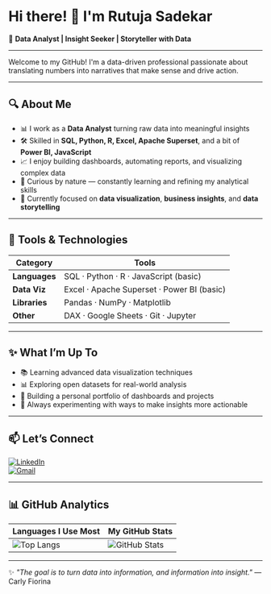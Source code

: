 # Hi there! 👋 I'm Rutuja Sadekar

🎯 **Data Analyst | Insight Seeker | Storyteller with Data**

---

Welcome to my GitHub! I'm a data-driven professional passionate about translating numbers into narratives that make sense and drive action.

---

## 🔍 About Me

- 📊 I work as a **Data Analyst** turning raw data into meaningful insights
- 🛠️ Skilled in **SQL, Python, R, Excel, Apache Superset**, and a bit of **Power BI, JavaScript**
- 📈 I enjoy building dashboards, automating reports, and visualizing complex data
- 🧠 Curious by nature — constantly learning and refining my analytical skills
- 🎯 Currently focused on **data visualization**, **business insights**, and **data storytelling**

---

## 🧰 Tools & Technologies

| Category | Tools |
|---------|--------|
| **Languages** | SQL · Python · R · JavaScript (basic) |
| **Data Viz** | Excel · Apache Superset · Power BI (basic) |
| **Libraries** | Pandas · NumPy · Matplotlib |
| **Other** | DAX · Google Sheets · Git · Jupyter |

---

## ✨ What I’m Up To

- 📚 Learning advanced data visualization techniques
- 📊 Exploring open datasets for real-world analysis
- 🧩 Building a personal portfolio of dashboards and projects
- 🌱 Always experimenting with ways to make insights more actionable

---

## 📫 Let’s Connect

[![LinkedIn](https://img.shields.io/badge/LinkedIn-blue?logo=linkedin&style=for-the-badge)](https://linkedin.com/in/your-linkedin)  
[![Gmail](https://img.shields.io/badge/Email-red?logo=gmail&style=for-the-badge)](mailto:rutusadekar1116@gmail.com)

<!-- Twitter is commented out for now
[![Twitter](https://img.shields.io/badge/Twitter-1DA1F2?logo=twitter&style=for-the-badge)](https://twitter.com/your-twitter)
-->

---

## 📊 GitHub Analytics

| Languages I Use Most | My GitHub Stats |
|----------------------|-----------------|
| ![Top Langs](https://github-readme-stats.vercel.app/api/top-langs/?username=Sadekar&layout=compact&theme=gruvbox) | ![GitHub Stats](https://github-readme-stats.vercel.app/api?username=Sadekar&show_icons=true&theme=gruvbox) |

---

✨ _"The goal is to turn data into information, and information into insight."_ — Carly Fiorina

